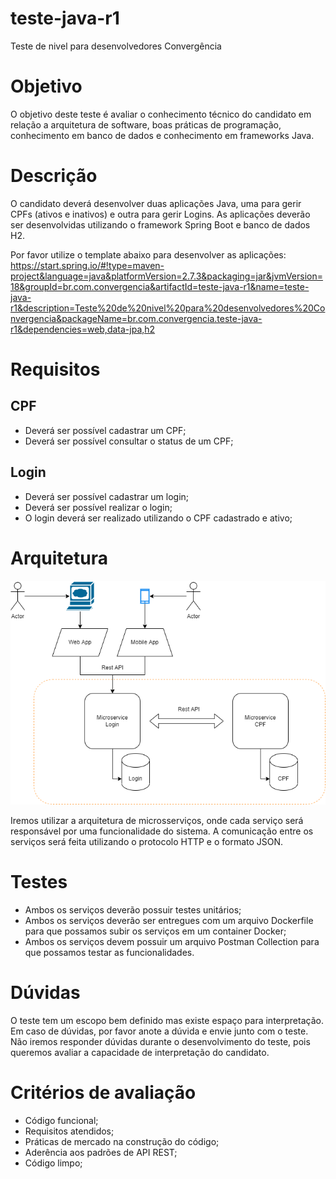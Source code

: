 # teste-java-r1
Teste de nivel para desenvolvedores Convergência

# Objetivo

O objetivo deste teste é avaliar o conhecimento técnico do candidato em relação a arquitetura de software, boas práticas de programação, conhecimento em banco de dados e conhecimento em frameworks Java.

# Descrição

O candidato deverá desenvolver duas aplicações Java, uma para gerir CPFs (ativos e inativos) e outra para gerir Logins.
As aplicações deverão ser desenvolvidas utilizando o framework Spring Boot e banco de dados H2.

Por favor utilize o template abaixo para desenvolver as aplicações:
https://start.spring.io/#!type=maven-project&language=java&platformVersion=2.7.3&packaging=jar&jvmVersion=18&groupId=br.com.convergencia&artifactId=teste-java-r1&name=teste-java-r1&description=Teste%20de%20nivel%20para%20desenvolvedores%20Convergencia&packageName=br.com.convergencia.teste-java-r1&dependencies=web,data-jpa,h2

# Requisitos

## CPF

- Deverá ser possível cadastrar um CPF;
- Deverá ser possível consultar o status de um CPF;

## Login

- Deverá ser possível cadastrar um login;
- Deverá ser possível realizar o login;
- O login deverá ser realizado utilizando o CPF cadastrado e ativo;

# Arquitetura

![Arquitetura](/arquitetura.png "Documento de Arquitetura do Sistema")

Iremos utilizar a arquitetura de microsserviços, onde cada serviço será responsável por uma funcionalidade do sistema. A comunicação entre os serviços será feita utilizando o protocolo HTTP e o formato JSON.

# Testes

 - Ambos os serviços deverão possuir testes unitários;
 - Ambos os serviços deverão ser entregues com um arquivo Dockerfile para que possamos subir os serviços em um container Docker;
 - Ambos os serviços devem possuir um arquivo Postman Collection para que possamos testar as funcionalidades.

# Dúvidas

O teste tem um escopo bem definido mas existe espaço para interpretação. Em caso de dúvidas, por favor anote a dúvida e envie junto com o teste. Não iremos responder dúvidas durante o desenvolvimento do teste, pois queremos avaliar a capacidade de interpretação do candidato.

# Critérios de avaliação

 - Código funcional;
 - Requisitos atendidos;
 - Práticas de mercado na construção do código;
 - Aderência aos padrões de API REST;
 - Código limpo;
